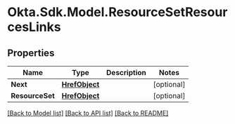 # Okta.Sdk.Model.ResourceSetResourcesLinks

## Properties

Name | Type | Description | Notes
------------ | ------------- | ------------- | -------------
**Next** | [**HrefObject**](HrefObject.md) |  | [optional] 
**ResourceSet** | [**HrefObject**](HrefObject.md) |  | [optional] 

[[Back to Model list]](../README.md#documentation-for-models) [[Back to API list]](../README.md#documentation-for-api-endpoints) [[Back to README]](../README.md)

